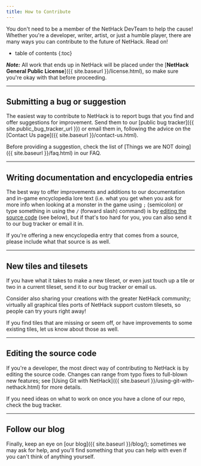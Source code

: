 ```yaml
---
title: How to Contribute
---
```

You don't need to be a member of the NetHack DevTeam to help the cause!  Whether you're a developer, writer, artist, or just a humble player, there are many ways you can contribute to the future of NetHack.  Read on!

* table of contents
{:toc}

***Note:*** All work that ends up in NetHack will be placed under the [**NetHack General Public License**]({{ site.baseurl }}/license.html), so make sure you're okay with that before proceeding.

---

## Submitting a bug or suggestion

The easiest way to contribute to NetHack is to report bugs that you find and offer suggestions for improvement.  Send them to our [public bug tracker]({{ site.public_bug_tracker_url }}) or email them in, following the advice on the [Contact Us page]({{ site.baseurl }}/contact-us.html).

Before providing a suggestion, check the list of [Things we are NOT doing]({{ site.baseurl }}/faq.html) in our FAQ.

---

## Writing documentation and encyclopedia entries

The best way to offer improvements and additions to our documentation and in-game encyclopedia lore text (i.e. what you get when you ask for more info when looking at a monster in the game using `;` (semicolon) or type something in using the `/` (forward slash) command) is by [editing the source code](#editing-the-source-code) (see below), but if that's too hard for you, you can also send it to our bug tracker or email it in.

If you're offering a new encyclopedia entry that comes from a source, please include what that source is as well.

---

## New tiles and tilesets

If you have what it takes to make a new tileset, or even just touch up a tile or two in a current tileset, send it to our bug tracker or email us.

Consider also sharing your creations with the greater NetHack community; virtually all graphical tiles ports of NetHack support custom tilesets, so people can try yours right away!

If you find tiles that are missing or seem off, or have improvements to some existing tiles, let us know about those as well.

---

## Editing the source code

If you're a developer, the most direct way of contributing to NetHack is by editing the source code.  Changes can range from typo fixes to full-blown new features; see [Using Git with NetHack]({{ site.baseurl }}/using-git-with-nethack.html) for more details.

If you need ideas on what to work on once you have a clone of our repo, check the bug tracker.

---

## Follow our blog

Finally, keep an eye on [our blog]({{ site.baseurl }}/blog/); sometimes we may ask for help, and you'll find something that you can help with even if you can't think of anything yourself.
